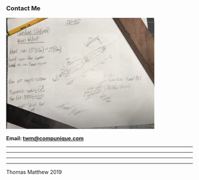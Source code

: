 ### Contact Me

<img src="PenPlanningExample.JPG" height="300" width="300*4/3">  


**Email: twm@compunique.com**


___________  

___________  

___________  

___________  

Thomas Matthew 2019
